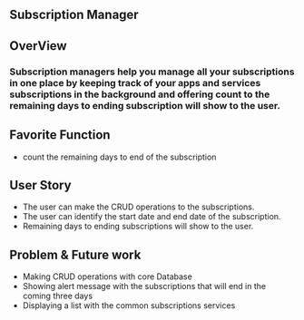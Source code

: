 ## Subscription Manager 

## OverView

### Subscription managers help you manage all your subscriptions in one place by keeping track of your apps and services subscriptions in the background and offering count to the remaining days to ending subscription will show to the user.

## Favorite Function

- count the remaining days to end of the subscription



## User Story 

- The user can make the CRUD operations to the subscriptions.
- The user can identify the start date and end date of the subscription.
- Remaining days to ending subscriptions will show to the user.



## Problem & Future work 
- Making CRUD operations with core Database
- Showing alert message with the subscriptions that will end in the coming three days
- Displaying a list with the common subscriptions services

 

